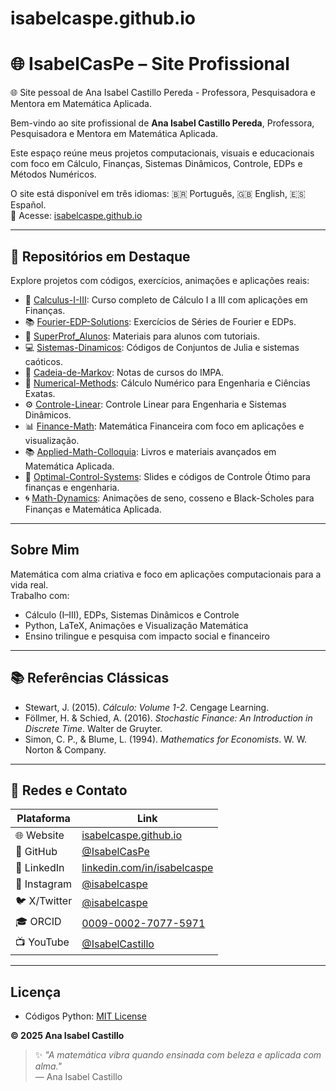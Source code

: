# isabelcaspe.github.io
# 🌐 IsabelCasPe – Site Profissional
🌐 Site pessoal de Ana Isabel Castillo Pereda - Professora, Pesquisadora e Mentora em Matemática Aplicada.

Bem-vindo ao site profissional de **Ana Isabel Castillo Pereda**, Professora, Pesquisadora e Mentora em Matemática Aplicada.

Este espaço reúne meus projetos computacionais, visuais e educacionais com foco em Cálculo, Finanças, Sistemas Dinâmicos, Controle, EDPs e Métodos Numéricos.

O site está disponível em três idiomas: 🇧🇷 Português, 🇬🇧 English, 🇪🇸 Español.  
🔗 Acesse: [isabelcaspe.github.io](https://isabelcaspe.github.io)

---

## 🔢 Repositórios em Destaque

Explore projetos com códigos, exercícios, animações e aplicações reais:

- 📘 [Calculus-I-III](https://github.com/IsabelCasPe/Calculus-I-III): Curso completo de Cálculo I a III com aplicações em Finanças.
- 📚 [Fourier-EDP-Solutions](https://github.com/IsabelCasPe/Fourier-EDP-Solutions): Exercícios de Séries de Fourier e EDPs.
- 📖 [SuperProf_Alunos](https://github.com/IsabelCasPe/SuperProf_Alunos): Materiais para alunos com tutoriais.
- 💻 [Sistemas-Dinamicos](https://github.com/IsabelCasPe/Sistemas-Dinamicos): Códigos de Conjuntos de Julia e sistemas caóticos.
- 📝 [Cadeia-de-Markov](https://github.com/IsabelCasPe/Cadeia-de-Markov): Notas de cursos do IMPA.
- 🧮 [Numerical-Methods](https://github.com/IsabelCasPe/Numerical-Methods): Cálculo Numérico para Engenharia e Ciências Exatas.
- ⚙️ [Controle-Linear](https://github.com/IsabelCasPe/Controle-Linear): Controle Linear para Engenharia e Sistemas Dinâmicos.
- 📊 [Finance-Math](https://github.com/IsabelCasPe/Finance-Math): Matemática Financeira com foco em aplicações e visualização.
- 📚 [Applied-Math-Colloquia](https://github.com/IsabelCasPe/Applied-Math-Colloquia): Livros e materiais avançados em Matemática Aplicada.
- 📘 [Optimal-Control-Systems](https://github.com/IsabelCasPe/Optimal-Control-Systems): Slides e códigos de Controle Ótimo para finanças e engenharia.
- 🌀 [Math-Dynamics](https://github.com/IsabelCasPe/Math-Dynamics): Animações de seno, cosseno e Black-Scholes para Finanças e Matemática Aplicada.

---

##  Sobre Mim

Matemática com alma criativa e foco em aplicações computacionais para a vida real.  
Trabalho com:

- Cálculo (I–III), EDPs, Sistemas Dinâmicos e Controle
- Python, LaTeX, Animações e Visualização Matemática
- Ensino trilingue e pesquisa com impacto social e financeiro

---

## 📚 Referências Clássicas

- Stewart, J. (2015). *Cálculo: Volume 1-2*. Cengage Learning.  
- Föllmer, H. & Schied, A. (2016). *Stochastic Finance: An Introduction in Discrete Time*. Walter de Gruyter.   
- Simon, C. P., & Blume, L. (1994). *Mathematics for Economists*. W. W. Norton & Company.

---

## 🔗 Redes e Contato

| Plataforma | Link |
|-----------|------|
| 🌐 Website | [isabelcaspe.github.io](https://isabelcaspe.github.io) |
| 🐙 GitHub | [@IsabelCasPe](https://github.com/IsabelCasPe) |
| 🔗 LinkedIn | [linkedin.com/in/isabelcaspe](https://www.linkedin.com/in/ana-isabel-castillo-pereda-142b0996/) |
| 📸 Instagram | [@isabelcaspe](https://www.instagram.com/anaisabelcp/) |
| 🐦 X/Twitter | [@isabelcaspe](https://x.com/anacp20) |
| 🎓 ORCID | [0009-0002-7077-5971](https://orcid.org/my-orcid?orcid=0009-0002-7077-5971) |
| 📺 YouTube | [@IsabelCastillo](https://www.youtube.com/@isabelcastillo4230) |

---
## Licença
- Códigos Python: [MIT License](LICENSE)

**© 2025 Ana Isabel Castillo** 
> ✨ _"A matemática vibra quando ensinada com beleza e aplicada com alma."_  
> — Ana Isabel Castillo
